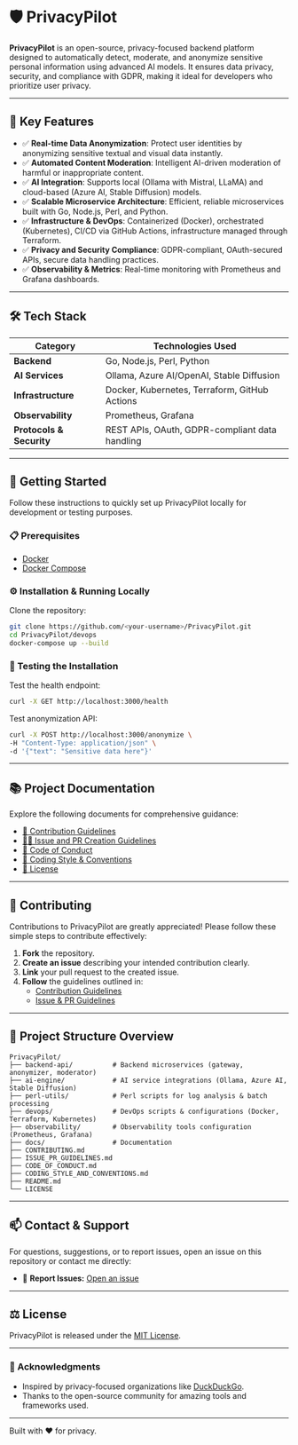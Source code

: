 # 🛡️ PrivacyPilot

**PrivacyPilot** is an open-source, privacy-focused backend platform designed to automatically detect, moderate, and anonymize sensitive personal information using advanced AI models. It ensures data privacy, security, and compliance with GDPR, making it ideal for developers who prioritize user privacy.

---

## 🌟 Key Features

- ✅ **Real-time Data Anonymization**: Protect user identities by anonymizing sensitive textual and visual data instantly.
- ✅ **Automated Content Moderation**: Intelligent AI-driven moderation of harmful or inappropriate content.
- ✅ **AI Integration**: Supports local (Ollama with Mistral, LLaMA) and cloud-based (Azure AI, Stable Diffusion) models.
- ✅ **Scalable Microservice Architecture**: Efficient, reliable microservices built with Go, Node.js, Perl, and Python.
- ✅ **Infrastructure & DevOps**: Containerized (Docker), orchestrated (Kubernetes), CI/CD via GitHub Actions, infrastructure managed through Terraform.
- ✅ **Privacy and Security Compliance**: GDPR-compliant, OAuth-secured APIs, secure data handling practices.
- ✅ **Observability & Metrics**: Real-time monitoring with Prometheus and Grafana dashboards.

---

## 🛠️ Tech Stack

| Category                | Technologies Used                                           |
|-------------------------|-------------------------------------------------------------|
| **Backend**             | Go, Node.js, Perl, Python                                   |
| **AI Services**         | Ollama, Azure AI/OpenAI, Stable Diffusion                   |
| **Infrastructure**      | Docker, Kubernetes, Terraform, GitHub Actions               |
| **Observability**       | Prometheus, Grafana                                         |
| **Protocols & Security**| REST APIs, OAuth, GDPR-compliant data handling              |

---

## 🚀 Getting Started

Follow these instructions to quickly set up PrivacyPilot locally for development or testing purposes.

### 📋 Prerequisites
- [Docker](https://docs.docker.com/get-docker/)
- [Docker Compose](https://docs.docker.com/compose/install/)

### ⚙️ Installation & Running Locally
Clone the repository:
```bash
git clone https://github.com/<your-username>/PrivacyPilot.git
cd PrivacyPilot/devops
docker-compose up --build
```

### 🧪 Testing the Installation
Test the health endpoint:
```bash
curl -X GET http://localhost:3000/health
```

Test anonymization API:
```bash
curl -X POST http://localhost:3000/anonymize \
-H "Content-Type: application/json" \
-d '{"text": "Sensitive data here"}'
```

---

## 📚 Project Documentation

Explore the following documents for comprehensive guidance:

- [📖 Contribution Guidelines](CONTRIBUTING.md)
- [🧑‍💻 Issue and PR Creation Guidelines](ISSUE_PR_GUIDELINES.md)
- [📜 Code of Conduct](CODE_OF_CONDUCT.md)
- [📝 Coding Style & Conventions](CODING_STYLE_AND_CONVENTIONS.md)
- [📄 License](LICENSE)

---

## 🤝 Contributing

Contributions to PrivacyPilot are greatly appreciated! Please follow these simple steps to contribute effectively:

1. **Fork** the repository.
2. **Create an issue** describing your intended contribution clearly.
3. **Link** your pull request to the created issue.
4. **Follow** the guidelines outlined in:
   - [Contribution Guidelines](CONTRIBUTING.md)
   - [Issue & PR Guidelines](ISSUE_PR_GUIDELINES.md)

---

## 🚧 Project Structure Overview

```text
PrivacyPilot/
├── backend-api/          # Backend microservices (gateway, anonymizer, moderator)
├── ai-engine/            # AI service integrations (Ollama, Azure AI, Stable Diffusion)
├── perl-utils/           # Perl scripts for log analysis & batch processing
├── devops/               # DevOps scripts & configurations (Docker, Terraform, Kubernetes)
├── observability/        # Observability tools configuration (Prometheus, Grafana)
├── docs/                 # Documentation
├── CONTRIBUTING.md
├── ISSUE_PR_GUIDELINES.md
├── CODE_OF_CONDUCT.md
├── CODING_STYLE_AND_CONVENTIONS.md
├── README.md
└── LICENSE
```

---

## 📫 Contact & Support

For questions, suggestions, or to report issues, open an issue on this repository or contact me directly:

- 🐛 **Report Issues:** [Open an issue](https://github.com/<your-username>/PrivacyPilot/issues)

---

## ⚖️ License

PrivacyPilot is released under the [MIT License](LICENSE).

---

### 🙌 Acknowledgments

- Inspired by privacy-focused organizations like [DuckDuckGo](https://duckduckgo.com).
- Thanks to the open-source community for amazing tools and frameworks used.

---

Built with ❤️ for privacy.